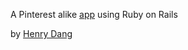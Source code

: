 A Pinterest alike [app](http://vietdiscounts.com) using Ruby on Rails 

by [Henry Dang](http://henrydang.net)
